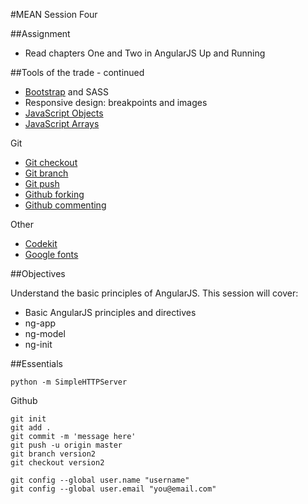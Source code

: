 #MEAN Session Four

##Assignment

* Read chapters One and Two in AngularJS Up and Running

##Tools of the trade - continued

* [Bootstrap](http://getbootstrap.com/getting-started/) and SASS
* Responsive design: breakpoints and images
* [JavaScript Objects](http://www.w3schools.com/js/js_object_definition.asp) 
* [JavaScript Arrays](http://www.w3schools.com/js/js_arrays.asp)

Git  
* [Git checkout](http://git-scm.com/docs/git-checkout)
* [Git branch](http://git-scm.com/docs/git-branch)
* [Git push](http://git-scm.com/docs/git-push)
* [Github forking](https://help.github.com/articles/fork-a-repo/) 
* [Github commenting](https://help.github.com/articles/markdown-basics/)

Other
* [Codekit](https://incident57.com/codekit/)
* [Google fonts](https://www.google.com/fonts)


##Objectives

Understand the basic principles of AngularJS. This session will cover:

* Basic AngularJS principles and directives
* ng-app
* ng-model
* ng-init

##Essentials
```
python -m SimpleHTTPServer
```
Github
```
git init
git add .
git commit -m 'message here'
git push -u origin master
git branch version2
git checkout version2

git config --global user.name "username"
git config --global user.email "you@email.com"
```
